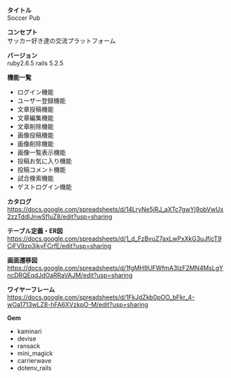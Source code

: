 **タイトル**  
Soccer Pub

**コンセプト**  
サッカー好き達の交流プラットフォーム

**バージョン**  
ruby2.6.5  rails 5.2.5

**機能一覧**
* ログイン機能
* ユーザー登録機能
* 文章投稿機能
* 文章編集機能
* 文章削除機能
* 画像投稿機能
* 画像削除機能
* 画像一覧表示機能
* 投稿お気に入り機能
* 投稿コメント機能
* 試合検索機能
* ゲストログイン機能

**カタログ**  
https://docs.google.com/spreadsheets/d/14LryNe5jRJ_aXTc7gwYj9obVwUx2zzTddIJnwSfIuZ8/edit?usp=sharing

**テーブル定義・ER図**
https://docs.google.com/spreadsheets/d/1_d_FzBvuZ7axLwPxXkG3uJficT9CjFV9zp3jkyFCrfE/edit?usp=sharing

**画面遷移図**
https://docs.google.com/spreadsheets/d/1fgMH9UFWfmA3IzF2MN4MsLgYncDRQEqdJdOaRRaVAJM/edit?usp=sharing

**ワイヤーフレーム**
https://docs.google.com/spreadsheets/d/1FkJdZkb0pOO_bFkr_4-wOa1713wLZ8-hFA6XVzkpO-M/edit?usp=sharing

**Gem**
* kaminari
* devise
* ransack
* mini_magick
* carrierwave
* dotenv_rails